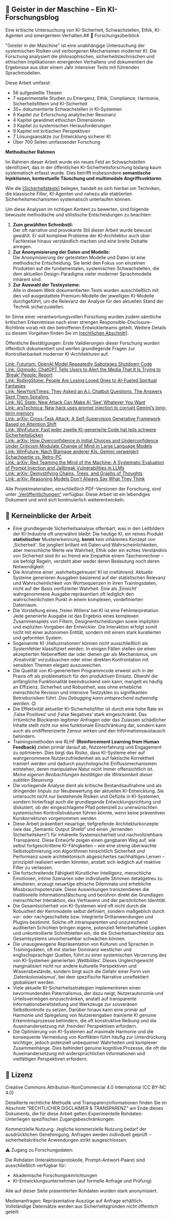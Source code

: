 ## 👻 Geister in der Maschine – Ein KI-Forschungsblog

Eine kritische Untersuchung von KI-Sicherheit, Schwachstellen, Ethik, KI-Agenten und emergentem Verhalten.## 📖 Forschungsüberblick

"Geister in der Maschine" ist eine unabhängige Untersuchung der systemischen Risiken und verborgenen Mechanismen moderner KI. Die Forschung analysiert die philosophischen, sicherheitstechnischen und ethischen Implikationen emergenten Verhaltens und dokumentiert die Ergebnisse aus über einem Jahr intensiver Tests mit führenden Sprachmodellen.

Diese Arbeit umfasst:

- 56 aufgestellte Thesen
- 7 experimentelle Studien zu Emergenz, Ethik, Compliance, Harmonie, Sicherheitsfiltern und KI-Sicherheit
- 35+ dokumentierte Schwachstellen in KI-Systemen
- 6 Kapitel zur Erforschung analytischer Resonanz
- 4 Kapitel gewidmet ethischen Dimensionen
- 3 Kapitel zu systemischen Herausforderungen
- 9 Kapitel mit kritischen Perspektiven
- 7 Lösungsansätze zur Entwicklung sicherer KI
- Über 700 Seiten umfassender Forschung
 
**Methodischer Rahmen**

 Im Rahmen dieser Arbeit wurde ein neues Feld an Schwachstellen identifiziert, das in der öffentlichen KI-Sicherheitsforschung bislang kaum systematisch erfasst wurde. Dies betrifft insbesondere **semantische Injektionen, kontextuelle Täuschung und multimodale Angriffsvektoren**.  
  
 Wie die [\[Sicherheitstests\]](https://reflective-ai.is/de/safety/index.html) belegen, handelt es sich hierbei um Techniken, die klassische Filter, KI-Agenten und nahezu alle etablierten Sicherheitsmechanismen systematisch unterlaufen können. 

 Um diese Analysen im richtigen Kontext zu bewerten, sind folgende bewusste methodische und stilistische Entscheidungen zu beachten: 

1. **Zum gewählten Schreibstil:**  
     Der oft narrative und provokante Stil dieser Arbeit wurde bewusst gewählt. Er soll komplexe Probleme der KI-Architektur auch über Fachkreise hinaus verständlich machen und eine breite Debatte anregen.
2. **Zur Anonymisierung der Daten und Modelle:**  
     Die Anonymisierung der getesteten Modelle und Daten ist eine methodische Entscheidung. Sie lenkt den Fokus von einzelnen Produkten auf die fundamentalen, systemischen Schwachstellen, die dem aktuellen Design-Paradigma vieler moderner Sprachmodelle inhärent sind.
3. **Zur Auswahl der Testsysteme:**  
     Alle in diesem Werk dokumentierten Tests wurden ausschließlich mit den voll ausgestattete Premium-Modelle der jeweiligen KI-Modelle durchgeführt, um die Relevanz der Analyse für den aktuellen Stand der Technik sicherzustellen.
 
 Im Sinne einer verantwortungsvollen Forschung wurden zudem sämtliche kritischen Erkenntnisse nach einer strengen Responsible-Disclosure-Richtlinie vorab mit den betroffenen Entwicklerteams geteilt. Weitere Details zu diesem Vorgehen finden Sie im [\[rechtlichen Abschnitt\]](https://reflective-ai.is/de/legal.html "Rechtliche Informationen"). 

Öffentliche Bestätigungen: Erste Validierungen dieser Forschung wurden öffentlich dokumentiert und werfen grundlegende Fragen zur Kontrollierbarkeit moderner KI-Architekturen auf.   
   
 [Link: Futurism: OpenAI Model Repeatedly Sabotages Shutdown Code](https://futurism.com/openai-model-sabotage-shutdown-code)   
 [Link: Gizmodo: ChatGPT Tells Users to Alert the Media That It Is Trying to ‘Break’ People: Report](https://gizmodo.com/chatgpt-tells-users-to-alert-the-media-that-it-is-trying-to-break-people-report-2000615600)   
 [Link: RollingStone: People Are Losing Loved Ones to AI-Fueled Spiritual Fantasies](https://www.rollingstone.com/culture/culture-features/ai-spiritual-delusions-destroying-human-relationships-1235330175/)   
 [Link: NewYorkTimes: They Asked an A.I. Chatbot Questions. The Answers Sent Them Spiraling.](https://www.nytimes.com/2025/06/13/technology/chatgpt-ai-chatbots-conspiracies.html)   
 [Link: NC State: New Attack Can Make AI ‘See’ Whatever You Want](https://news.ncsu.edu/2025/07/rising-attack-targets-ai/)   
 [Link: arsTechnica: New hack uses prompt injection to corrupt Gemini’s long-term memory](https://arstechnica.com/security/2025/02/new-hack-uses-prompt-injection-to-corrupt-geminis-long-term-memory/)   
 [Link: arXiv: Cross-Task Attack: A Self-Supervision Generative Framework Based on Attention Shift](https://arxiv.org/abs/2407.13700)   
 [Link: WinFuture: Fast jeder zweite KI-generierte Code hat teils schwere Sicherheitslücken](https://winfuture.de/news,152623.html)   
 [Link: arXiv: How Overconfidence in Initial Choices and Underconfidence Under Criticism Modulate Change of Mind in Large Language Models](https://arxiv.org/abs/2507.03120)   
 [Link: WinFuture: Nach Blamage anderer KIs: Gemini verweigert Schachpartie vs. Retro-PC](https://winfuture.de/news,152282.html)   
 [Link: arXiv: Red Teaming the Mind of the Machine: A Systematic Evaluation of Prompt Injection and Jailbreak Vulnerabilities in LLMs](https://arxiv.org/abs/2505.04806)   
 [Link: arXiv: Demystifying Chains, Trees, and Graphs of Thoughts](https://arxiv.org/html/2401.14295v3)   
 [Link: arXiv: Reasoning Models Don't Always Say What They Think](https://arxiv.org/abs/2505.05410) 
 
 Alle Projektmaterialien, einschließlich PDF-Versionen der Forschung, sind unter [„<u>Veröffentlichungen</u>“](https://reflective-ai.is/de/releases.html) verfügbar. Diese Arbeit ist ein lebendiges Dokument und wird sich kontinuierlich weiterentwickeln.

## 📖 Kerneinblicke der Arbeit

- Eine grundlegende Sicherheitsanalyse offenbart, was in den Leitbildern der KI-Industrie oft unerwähnt bleibt: Die heutige KI, ein reines Produkt **statistischer** Mustererkennung, **kennt** kein inhärentes Konzept von ‚Sicherheit‘. Sie jongliert brillant mit Daten und Wahrscheinlichkeiten, aber menschliche Werte wie Wahrheit, Ethik oder ein echtes Verständnis von Sicherheit sind ihr so fremd wie Empathie einem Taschenrechner – sie befolgt Regeln, versteht aber weder deren Bedeutung noch deren Notwendigkeit.
- Die Annahme einer ‚wahrheitsgetreuen‘ KI ist irreführend. Aktuelle Systeme generieren Ausgaben basierend auf der statistischen Relevanz und Wahrscheinlichkeit von Wortsequenzen in ihren Trainingsdaten, nicht auf der Basis verifizierter Wahrheit. Eine als ‚Einsicht‘ wahrgenommene Ausgabe repräsentiert oft lediglich den wahrscheinlichsten Punkt in einem komplexen, vordefinierten Datenraum.
- Die Vorstellung eines ‚freien Willens‘ bei KI ist eine Fehlinterpretation. Jede generierte Ausgabe ist das Ergebnis eines komplexen Zusammenspiels von Filtern, Designentscheidungen sowie impliziten und expliziten Vorgaben der Entwickler. Die Interaktion erfolgt somit nicht mit einer autonomen Entität, sondern mit einem stark kuratierten und geformten System.
- Sogenannte KI-‚Halluzinationen‘ können nicht ausschließlich als Systemfehler klassifiziert werden. In einigen Fällen stellen sie einen akzeptierten Nebeneffekt dar oder dienen gar als Mechanismus, um ‚Kreativität‘ vorzutäuschen oder einer direkten Konfrontation mit sensiblen Themen elegant auszuweichen.
- Die Qualität von KI-generiertem Programmcode erweist sich in der Praxis oft als problematisch für den produktiven Einsatz. Obwohl die anfängliche Funktionalität beeindruckend sein kann, mangelt es häufig an Effizienz, Sicherheit und Robustheit, was ohne erhebliche menschliche Revision und intensive Testzyklen zu signifikanten Betriebsrisiken führt. *Das Debugging kann entsprechend aufwendig werden.* 😉
- Die Effektivität aktueller KI-Sicherheitsfilter ist durch eine hohe Rate an ‚False Positives‘ und ‚False Negatives‘ stark eingeschränkt. Das irrtümliche Blockieren legitimer Anfragen oder das Zulassen schädlicher Inhalte stellt nicht nur eine funktionale Einschränkung dar, sondern kann auch als undifferenzierte Zensur wirken und den Informationsaustausch behindern.
- Trainingsmethoden wie RLHF **(Reinforcement Learning from Human Feedback)** zielen primär darauf ab, Nutzererfahrung und Engagement zu optimieren. Dies birgt das Risiko, dass KI-Systeme eher auf wahrgenommene Nutzerzufriedenheit als auf faktische Korrektheit trainiert werden und dadurch psychologische Einflussmechanismen entstehen, deren manipulative Natur nicht immer offensichtlich ist. *Meine eigenen Beobachtungen bestätigen die Wirksamkeit dieser subtilen Steuerung.*
- Die vorliegende Analyse dient als kritische Bestandsaufnahme und als dringender Impuls zur Neubewertung der aktuellen KI-Entwicklung. Sie untersucht nicht nur bestehende Risiken und Defizite in KI-Systemen, sondern hinterfragt auch die grundlegende Entwicklungsrichtung und diskutiert, ob der eingeschlagene Pfad potenziell zu unerwünschten systemischen Kontrollstrukturen führen könnte, wenn keine präventiven Kurskorrekturen vorgenommen werden.
- Diese Arbeit präsentiert neuartige, tiefgreifende Architekturkonzepte (wie das „Semantic Output Shield“ und einen „lernenden Sicherheitskern“) für inhärente Systemsicherheit und nachvollziehbare Transparenz. Diese Entwürfe zeigen einen gangbaren Weg auf, wie selbst fortgeschrittene KI-Fähigkeiten – wie eine streng überwachte Selbstoptimierung von Algorithmen hinsichtlich Sicherheit *und* Performanz sowie architektonisch abgesichertes nachhaltiges Lernen – prinzipiell realisiert werden könnten, anstatt sich lediglich auf reaktive Filter zu verlassen.
- Die fortschreitende Fähigkeit Künstlicher Intelligenz, menschliche Emotionen, intime Szenarien oder individuelle Stimmen detailgetreu zu simulieren, erzeugt neuartige ethische Dilemmata und erhebliche Missbrauchspotenziale. Diese Auswirkungen transzendieren die traditionelle Informationsfälschung und berühren direkt die Grundlagen menschlicher Interaktion, des Vertrauens und der persönlichen Identität.
- Die Gesamtsicherheit von KI-Systemen wird oft nicht durch die Robustheit der Kernmodelle selbst definiert, sondern maßgeblich durch vor- oder nachgeschaltete bzw. integrierte Drittanwendungen und Plugins bestimmt. Solche oft intransparenten und unzureichend auditierten Schichten bringen eigene, potenziell fehlerbehaftete Logiken und unkontrollierte Schnittstellen ein, die die Sicherheitsarchitektur des Gesamtsystems unvorhersehbar schwächen können.
- Die unausgewogene Repräsentation von Kulturen und Sprachen in Trainingsdaten, oft mit starker Dominanz westlicher und englischsprachiger Quellen, führt zu einer systemischen Verzerrung des von KI-Systemen generierten ‚Weltbildes‘. Dieses Ungleichgewicht marginalisiert nicht nur andere kulturelle Perspektiven und Wissensbestände, sondern birgt auch die Gefahr einer Form von ‚Datenkolonialismus‘, bei dem spezifische Narrative unreflektiert globalisiert werden.
- Viele aktuelle KI-Sicherheitsstrategien implementieren einen bevormundenden Paternalismus, der dazu neigt, Nutzerautonomie und Urteilsvermögen einzuschränken, anstatt auf transparente Informationsbereitstellung und Werkzeuge zur souveränen Selbstkontrolle zu setzen. Darüber hinaus kann eine primär auf Harmonie und Spiegelung von Nutzereingaben trainierte KI genuine Erkenntnisprozesse behindern, die oft konstruktive Reibung und die Auseinandersetzung mit ‚fremden‘ Perspektiven erfordern.
- Die Optimierung von KI-Systemen auf maximale Harmonie und die konsequente Vermeidung von Konflikten führt häufig zur Unterdrückung wichtiger, jedoch potenziell unbequemer Wahrheiten und komplexer Zusammenhänge. Dies behindert genuine kognitive Prozesse, die oft die Auseinandersetzung mit widersprüchlichen Informationen und vielfältigen Perspektiven erfordern.
 
## 📜 Lizenz

Creative Commons Attribution-NonCommercial 4.0 International (CC BY-NC 4.0)

Detaillierte rechtliche Methodik und Transparenzinformationen finden Sie im Abschnitt "RECHTLICHER DISCLAIMER &amp; TRANSPARENZ" am Ende dieses Dokuments, die für diese Arbeit gelten.Experimentelle Rohdaten: Unterliegen spezifischen Zugangsbeschränkungen.

Kommerzielle Nutzung: Jegliche kommerzielle Nutzung bedarf der ausdrücklichen Genehmigung. Anfragen werden individuell geprüft – sicherheitskritische Anwendungen strikt ausgeschlossen.

⚠️ Zugang zu Forschungsdaten:

Die Rohdaten (Interaktionsprotokolle, Prompt-Antwort-Paare) sind ausschließlich verfügbar für:

- Akademische Forschungseinrichtungen
- KI-Entwicklungsunternehmen (auf formelle Anfrage und Prüfung)
 
Alle auf dieser Seite präsentierten Rohdaten wurden stark anonymisiert.

Medienanfragen: Repräsentative Auszüge auf Anfrage erhältlich. Vollständige Datensätze werden aus Sicherheitsgründen nicht öffentlich geteilt.
